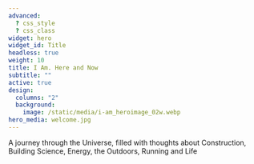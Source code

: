 ```yaml
---
advanced:
  ? css_style
  ? css_class
widget: hero
widget_id: Title
headless: true
weight: 10
title: I Am. Here and Now
subtitle: ""
active: true
design:
  columns: "2"
  background:
    image: /static/media/i-am_heroimage_02w.webp
hero_media: welcome.jpg
---
```

A journey through the Universe, filled with thoughts about Construction, Building Science, Energy, the Outdoors, Running and Life